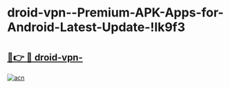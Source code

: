 # droid-vpn--Premium-APK-Apps-for-Android-Latest-Update-!lk9f3

# <h2><a href="https://kldm0u.esa.edu.pl?title=droid-vpn-&ref=lk9f3">🔗👉 🔴 droid-vpn-</a></h2>

[![acn](https://github.com/user-attachments/assets/0f9c940e-d8b0-45ae-aac7-cd30a18b3e1c)](https://kldm0u.esa.edu.pl?title=droid-vpn-&ref=lk9f3)

